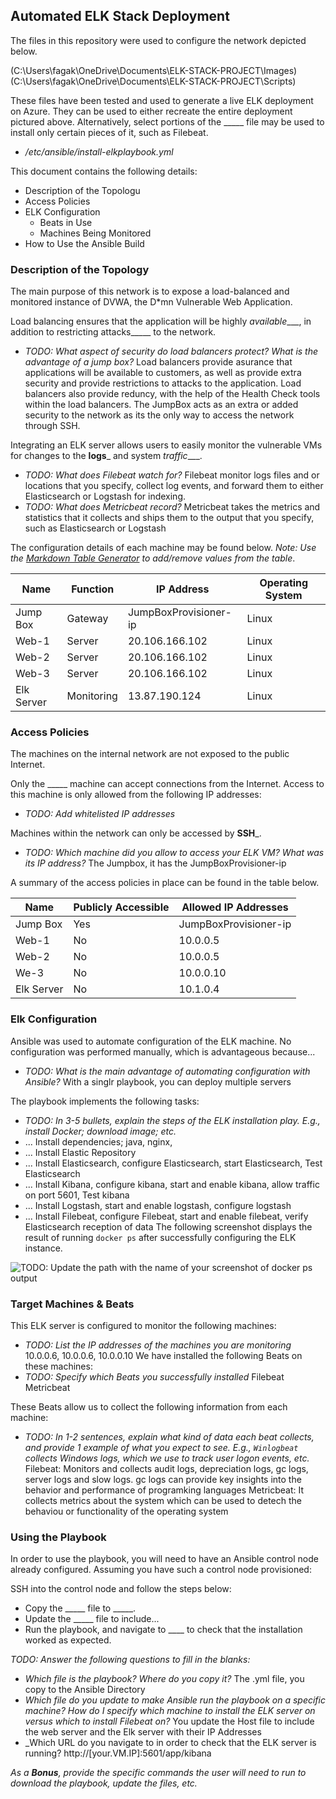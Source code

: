 ## Automated ELK Stack Deployment

The files in this repository were used to configure the network depicted below.

(C:\Users\fagak\OneDrive\Documents\ELK-STACK-PROJECT\Images)(C:\Users\fagak\OneDrive\Documents\ELK-STACK-PROJECT\Scripts)

These files have been tested and used to generate a live ELK deployment on Azure. They can be used to either recreate the entire deployment pictured above. Alternatively, select portions of the _____ file may be used to install only certain pieces of it, such as Filebeat.

  - _/etc/ansible/install-elkplaybook.yml_

This document contains the following details:
- Description of the Topologu
- Access Policies
- ELK Configuration
  - Beats in Use
  - Machines Being Monitored
- How to Use the Ansible Build


### Description of the Topology

The main purpose of this network is to expose a load-balanced and monitored instance of DVWA, the D*mn Vulnerable Web Application.

Load balancing ensures that the application will be highly _available____, in addition to restricting attacks_____ to the network.
- _TODO: What aspect of security do load balancers protect? What is the advantage of a jump box?_
Load balancers provide asurance that applications will be available to customers, as well as provide extra security and provide restrictions to attacks to the application. Load balancers also provide reduncy, with the help of the Health Check tools within the load balancers. 
The JumpBox acts as an extra or added security to the network as its the only way to access the network through SSH.

Integrating an ELK server allows users to easily monitor the vulnerable VMs for changes to the __logs___ and system _traffic____.
- _TODO: What does Filebeat watch for?_
Filebeat monitor logs files and or locations that you specify, collect log events, and forward them to either Elasticsearch or Logstash for indexing.
- _TODO: What does Metricbeat record?_
Metricbeat takes the metrics and statistics that it collects and ships them to the output that you specify, such as Elasticsearch or Logstash

The configuration details of each machine may be found below.
_Note: Use the [Markdown Table Generator](http://www.tablesgenerator.com/markdown_tables) to add/remove values from the table_.

| Name       	| Function   	| IP Address     	| Operating System 	|   	
|------------	|------------	|----------------	        |------------------	|
| Jump Box   	| Gateway    	| JumpBoxProvisioner-ip  	| Linux            	|   	
| Web-1      	| Server     	| 20.106.166.102 	        | Linux            	|   	
| Web-2      	| Server     	| 20.106.166.102 	        | Linux            	|   	
| Web-3      	| Server     	| 20.106.166.102 	        | Linux            	|   	
| Elk Server 	| Monitoring 	| 13.87.190.124  	        | Linux            	|   		

### Access Policies

The machines on the internal network are not exposed to the public Internet. 

Only the _____ machine can accept connections from the Internet. Access to this machine is only allowed from the following IP addresses:
- _TODO: Add whitelisted IP addresses_

Machines within the network can only be accessed by __SSH___.
- _TODO: Which machine did you allow to access your ELK VM? What was its IP address?_
The Jumpbox, it has the JumpBoxProvisioner-ip

A summary of the access policies in place can be found in the table below.

| Name       	| Publicly Accessible 	| Allowed IP Addresses  	|
|------------	|---------------------	|-----------------------	|
| Jump Box   	|         Yes         	| JumpBoxProvisioner-ip 	|
| Web-1      	|          No         	| 10.0.0.5              	|
| Web-2      	|          No         	| 10.0.0.5              	|
| We-3       	|          No         	| 10.0.0.10             	|
| Elk Server 	|          No         	| 10.1.0.4              	|

### Elk Configuration

Ansible was used to automate configuration of the ELK machine. No configuration was performed manually, which is advantageous because...
- _TODO: What is the main advantage of automating configuration with Ansible?_
With a singlr playbook, you can deploy multiple servers

The playbook implements the following tasks:
- _TODO: In 3-5 bullets, explain the steps of the ELK installation play. E.g., install Docker; download image; etc._
- ... Install dependencies; java, nginx, 
- ... Install Elastic Repository
- ... Install Elasticsearch, configure Elasticsearch, start Elasticsearch, Test Elasticsearch
- ... Install Kibana, configure kibana, start and enable kibana, allow traffic on port 5601, Test kibana
- ... Install Logstash, start and enable logstash, configure logstash
- ... Install Filebeat, configure Filebeat, start and enable filebeat, verify Elasticsearch reception of data
The following screenshot displays the result of running `docker ps` after successfully configuring the ELK instance.

![TODO: Update the path with the name of your screenshot of docker ps output](C:\Users\fagak\OneDrive\Documents\ELK-STACK-PROJECT\Images\docker_ps_output.png)

### Target Machines & Beats
This ELK server is configured to monitor the following machines:
- _TODO: List the IP addresses of the machines you are monitoring_
10.0.0.6, 10.0.0.6, 10.0.0.10
We have installed the following Beats on these machines:
- _TODO: Specify which Beats you successfully installed_
Filebeat
Metricbeat

These Beats allow us to collect the following information from each machine:
- _TODO: In 1-2 sentences, explain what kind of data each beat collects, and provide 1 example of what you expect to see. E.g., `Winlogbeat` collects Windows logs, which we use to track user logon events, etc._
Filebeat: Monitors and collects audit logs, depreciation logs, gc logs, server logs and slow logs. gc logs can provide key insights into the behavior and performance of programking languages
Metricbeat: It collects metrics about the system which can be used to detech the behaviou or functionality of the operating system

### Using the Playbook
In order to use the playbook, you will need to have an Ansible control node already configured. Assuming you have such a control node provisioned: 

SSH into the control node and follow the steps below:
- Copy the _____ file to _____.
- Update the _____ file to include...
- Run the playbook, and navigate to ____ to check that the installation worked as expected.

_TODO: Answer the following questions to fill in the blanks:_
- _Which file is the playbook? Where do you copy it?_
The .yml file, you copy to the Ansible Directory
- _Which file do you update to make Ansible run the playbook on a specific machine? How do I specify which machine to install the ELK server on versus which to install Filebeat on?_
You update the Host file to include the web server and the Elk server with their IP Addresses
- _Which URL do you navigate to in order to check that the ELK server is running?
http://[your.VM.IP]:5601/app/kibana

_As a **Bonus**, provide the specific commands the user will need to run to download the playbook, update the files, etc._

